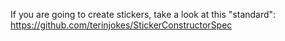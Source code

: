 If you are going to create stickers, take a look at this "standard": https://github.com/terinjokes/StickerConstructorSpec
